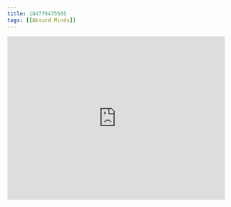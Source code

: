 ```yaml
---
title: 184779475505
tags: [[Absurd Minds]]
---
```

<iframe allow="accelerometer; autoplay; clipboard-write; encrypted-media; gyroscope; picture-in-picture" allowfullscreen="" frameborder="0" height="375" id="youtube_iframe" src="https://www.youtube.com/embed/MOi0shi_VeY?feature=oembed&amp;enablejsapi=1&amp;origin=https://safe.txmblr.com&amp;wmode=opaque" width="500"></iframe>
